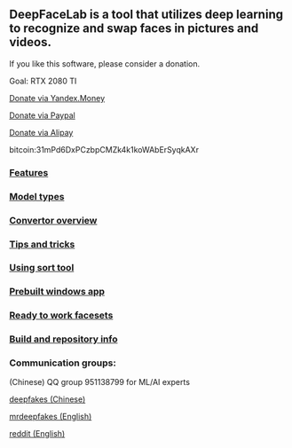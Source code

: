 ## **DeepFaceLab** is a tool that utilizes deep learning to recognize and swap faces in pictures and videos.

If you like this software, please consider a donation.

Goal: RTX 2080 TI

[Donate via Yandex.Money](https://money.yandex.ru/to/41001142318065)

[Donate via Paypal](https://www.paypal.com/cgi-bin/webscr?cmd=_s-xclick&hosted_button_id=KK5ZCH4JXWMQS&source=url)

[Donate via Alipay](https://i.loli.net/2019/01/13/5c3ae3829809f.jpg)

bitcoin:31mPd6DxPCzbpCMZk4k1koWAbErSyqkAXr

### [Features](doc/doc_features.md)

### [Model types](doc/doc_model_types.md)

### [Convertor overview](doc/doc_convertor_overview.md)

### [Tips and tricks](doc/doc_tips_and_tricks.md)

### [Using sort tool](doc/doc_sort_tool.md)

### [Prebuilt windows app](doc/doc_prebuilt_windows_app.md)

### [Ready to work facesets](doc/doc_ready_to_work_facesets.md)

### [Build and repository info](doc/doc_build_and_repository_info.md)

### Communication groups:

(Chinese) QQ group 951138799 for ML/AI experts

[deepfakes (Chinese)](https://deepfakes.com.cn/)

[mrdeepfakes (English)](https://mrdeepfakes.com/forums/)

[reddit (English)](https://www.reddit.com/r/GifFakes/new/)